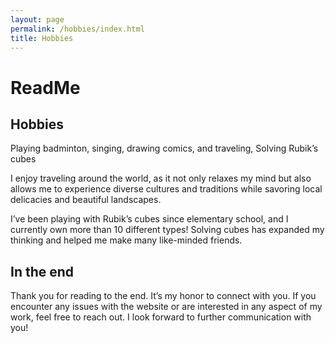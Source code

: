 ```yaml
---
layout: page
permalink: /hobbies/index.html
title: Hobbies
---
```


# ReadMe

## Hobbies

Playing badminton, singing, drawing comics, and traveling, Solving Rubik’s cubes

I enjoy traveling around the world, as it not only relaxes my mind but also allows me to experience diverse cultures and traditions while savoring local delicacies and beautiful landscapes.

I’ve been playing with Rubik’s cubes since elementary school, and I currently own more than 10 different types! Solving cubes has expanded my thinking and helped me make many like-minded friends.

## In the end

Thank you for reading to the end. It’s my honor to connect with you. If you encounter any issues with the website or are interested in any aspect of my work, feel free to reach out. I look forward to further communication with you!
